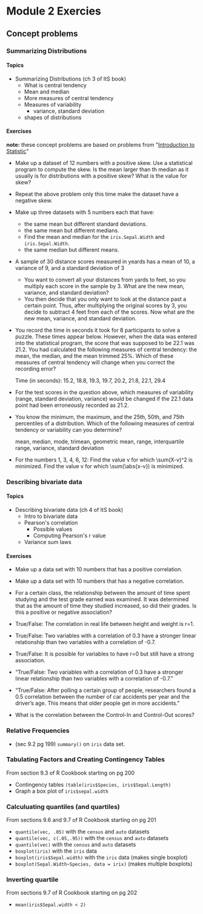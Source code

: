 # Module 2 Exercies

## Concept problems

### Summarizing Distributions

#### Topics

* Summarizing Distributions (ch 3 of ItS book)
  * What is central tendency
  * Mean and median
  * More measures of central tendency
  * Measures of variability
    * variance, standard deviation
  * shapes of distributions

#### Exercises

**note:** these concept problems are based on problems from
"[Introduction to Statistic](http://onlinestatbook.com/2/index.html)"

* Make up a dataset of 12 numbers with a positive skew. Use a
  statistical program to compute the skew. Is the mean larger than th
  median as it usually is for distributions with a positive skew? What
  is the value for skew?

* Repeat the above problem only this time make the dataset have a
  negative skew.

* Make up three datasets with 5 numbers each that have:
  * the same mean but different standard deviations.
  * the same mean but different medians.
  * Find the mean and median for the `iris.Sepal.Width` and
  `iris.Sepal.Width`.
  * the same median but different means.

* A sample of 30 distance scores measured in yeards has a mean of 10, a
  variance of 9, and a standard deviation of 3
  * You want to convert all your distances from yards to feet, so you
    multiply each score in the sample by 3. What are the new mean,
    variance, and standard deviation?
  * You then decide that you only want to look at the distance past a
    certain point. Thus, after multiplying the original scores by 3, you
    decide to subtract 4 feet from each of the scores. Now what are the
    new mean, variance, and standard deviation.

* You record the time in seconds it took for 8 participants to solve a
  puzzle. These times appear below. However, when the data was entered
  into the statistical program, the score that was supposed to be 22.1
  was 21.2. You had calculated the following measures of central
  tendency: the mean, the median, and the mean trimmed 25%. Which of
  these measures of central tendency will change when you correct the
  recording error?

  Time (in seconds): 15.2, 18.8, 19.3, 19.7, 20.2, 21.8, 22.1, 29.4

* For the test scores in the question above, which measures of
  variability (range, standard deviation, variance) would be changed if
  the 22.1 data point had been erroneously recorded as 21.2.

* You know the minimum, the maximum, and the 25th, 50th, and 75th
  percentiles of a distribution. Which of the following measures of
  central tendency or variability can you determine?

  mean, median, mode, trimean, geometric mean, range, interquartile
  range, variance, standard deviation

* For the numbers 1, 3, 4, 6, 12: Find the value v for which \sum(X-v)^2
  is minimized. Find the value v for which \sum(\abs{x-v}) is minimized.

### Describing bivariate data

#### Topics

* Describing bivariate data (ch 4 of ItS book)
  * Intro to bivariate data
  * Pearson's correlation
    * Possible values
    * Computing Pearson's r value
  * Variance sum laws

#### Exercises

* Make up a data set with 10 numbers that has a positive correlation.

* Make up a data set with 10 numbers that has a negative correlation.

* For a certain class, the relationship between the amount of time spent
  studying and the test grade earned was examined. It was determined that as
  the amount of time they studied increased, so did their grades. Is this a
  positive or negative association?

* True/False: The correlation in real life between height and weight is r=1.

* True/False: Two variables with a correlation of 0.3 have a stronger linear
  relationship than two variables with a correlation of -0.7.

* True/False: It is possible for variables to have r=0 but still have a strong
  association.

* “True/False: Two variables with a correlation of 0.3 have a stronger linear
  relationship than two variables with a correlation of -0.7.”

* “True/False: After polling a certain group of people, researchers found a 0.5
  correlation between the number of car accidents per year and the driver’s
  age. This means that older people get in more accidents.”

* What is the correlation between the Control-In and Control-Out scores?

### Relative Frequencies 

* (sec 9.2 pg 199) `summary()` on `iris` data set.

### Tabulating Factors and Creating Contingency Tables

From section 9.3 of R Cookbook starting on pg 200
* Contingency tables `(table(iris$Species, iris$Sepal.Length)`
* Graph a box plot of `iris$sepal.width`

### Calculuating quantiles (and quartiles)

From sections 9.6 and 9.7 of R Cookbook starting on pg 201

* `quantile(vec, .05)` with the `census` and `auto` datasets
* `quantile(vec, c(.05,.95))` with the `census` and `auto` datasets
* `quantile(vec)` with the `census` and `auto` datasets
* `boxplot(iris)` with the `iris` data
* `boxplot(iris$Sepal.width)` with the `iris` data (makes single
  boxplot)
* `boxplot(Sepal.Width~Species, data = irix)` (makes multiple boxplots)

### Inverting quartile

From sections 9.7 of R Cookbook starting on pg 202

* `mean(iris$Sepal.width < 2)`
